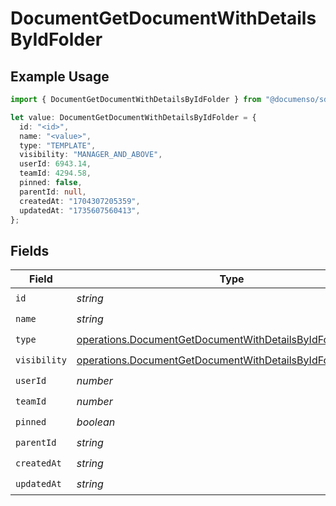 # DocumentGetDocumentWithDetailsByIdFolder

## Example Usage

```typescript
import { DocumentGetDocumentWithDetailsByIdFolder } from "@documenso/sdk-typescript/models/operations";

let value: DocumentGetDocumentWithDetailsByIdFolder = {
  id: "<id>",
  name: "<value>",
  type: "TEMPLATE",
  visibility: "MANAGER_AND_ABOVE",
  userId: 6943.14,
  teamId: 4294.58,
  pinned: false,
  parentId: null,
  createdAt: "1704307205359",
  updatedAt: "1735607560413",
};
```

## Fields

| Field                                                                                                                                          | Type                                                                                                                                           | Required                                                                                                                                       | Description                                                                                                                                    |
| ---------------------------------------------------------------------------------------------------------------------------------------------- | ---------------------------------------------------------------------------------------------------------------------------------------------- | ---------------------------------------------------------------------------------------------------------------------------------------------- | ---------------------------------------------------------------------------------------------------------------------------------------------- |
| `id`                                                                                                                                           | *string*                                                                                                                                       | :heavy_check_mark:                                                                                                                             | N/A                                                                                                                                            |
| `name`                                                                                                                                         | *string*                                                                                                                                       | :heavy_check_mark:                                                                                                                             | N/A                                                                                                                                            |
| `type`                                                                                                                                         | [operations.DocumentGetDocumentWithDetailsByIdFolderType](../../models/operations/documentgetdocumentwithdetailsbyidfoldertype.md)             | :heavy_check_mark:                                                                                                                             | N/A                                                                                                                                            |
| `visibility`                                                                                                                                   | [operations.DocumentGetDocumentWithDetailsByIdFolderVisibility](../../models/operations/documentgetdocumentwithdetailsbyidfoldervisibility.md) | :heavy_check_mark:                                                                                                                             | N/A                                                                                                                                            |
| `userId`                                                                                                                                       | *number*                                                                                                                                       | :heavy_check_mark:                                                                                                                             | N/A                                                                                                                                            |
| `teamId`                                                                                                                                       | *number*                                                                                                                                       | :heavy_check_mark:                                                                                                                             | N/A                                                                                                                                            |
| `pinned`                                                                                                                                       | *boolean*                                                                                                                                      | :heavy_check_mark:                                                                                                                             | N/A                                                                                                                                            |
| `parentId`                                                                                                                                     | *string*                                                                                                                                       | :heavy_check_mark:                                                                                                                             | N/A                                                                                                                                            |
| `createdAt`                                                                                                                                    | *string*                                                                                                                                       | :heavy_check_mark:                                                                                                                             | N/A                                                                                                                                            |
| `updatedAt`                                                                                                                                    | *string*                                                                                                                                       | :heavy_check_mark:                                                                                                                             | N/A                                                                                                                                            |